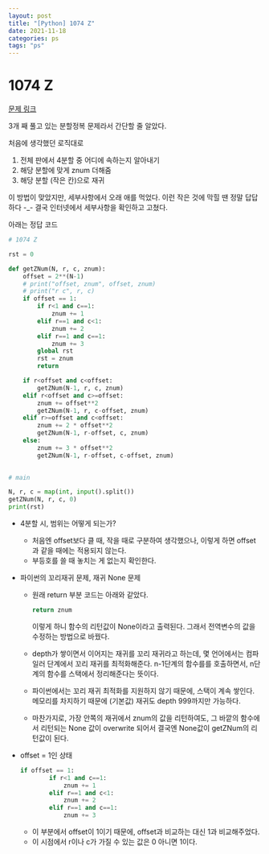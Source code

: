 ```yaml
---
layout: post
title: "[Python] 1074 Z"
date: 2021-11-18
categories: ps
tags: "ps"
---
```




# 1074 Z

[문제 링크](https://www.acmicpc.net/problem/1074)





3개 째 풀고 있는 분할정복 문제라서 간단할 줄 알았다.

처음에 생각했던 로직대로 

1. 전체 판에서 4분할 중 어디에 속하는지 알아내기
2. 해당 분할에 맞게 znum 더해줌
3. 해당 분할 (작은 칸)으로 재귀

이 방법이 맞았지만, 세부사항에서 오래 애를 먹었다. 이런 작은 것에 막힐 땐 정말 답답하다 -_- 결국 인터넷에서 세부사항을 확인하고 고쳤다.



아래는 정답 코드

```python
# 1074 Z

rst = 0

def getZNum(N, r, c, znum):
    offset = 2**(N-1)
    # print("offset, znum", offset, znum)
    # print("r c", r, c)
    if offset == 1:
        if r<1 and c==1:
            znum += 1
        elif r==1 and c<1:
            znum += 2
        elif r==1 and c==1:
            znum += 3
        global rst
        rst = znum
        return

    if r<offset and c<offset:
        getZNum(N-1, r, c, znum)
    elif r<offset and c>=offset:
        znum += offset**2
        getZNum(N-1, r, c-offset, znum)
    elif r>=offset and c<offset:
        znum += 2 * offset**2
        getZNum(N-1, r-offset, c, znum)
    else:
        znum += 3 * offset**2
        getZNum(N-1, r-offset, c-offset, znum)
    

# main

N, r, c = map(int, input().split())
getZNum(N, r, c, 0)
print(rst)
```



* 4분할 시, 범위는 어떻게 되는가?

  * 처음엔 offset보다 클 때, 작을 때로 구분하여 생각했으나, 이렇게 하면 offset과 같을 때에는 적용되지 않는다. 
  * 부등호를 쓸 때 놓치는 게 없는지 확인한다.

* 파이썬의 꼬리재귀 문제, 재귀 None 문제

  * 원래 return 부분 코드는 아래와 같았다.

    ```python
    return znum
    ```

    이렇게 하니 함수의 리턴값이 None이라고 출력된다. 그래서 전역변수의 값을 수정하는 방법으로 바꿨다.

  * depth가 쌓이면서 이어지는 재귀를 꼬리 재귀라고 하는데, 몇 언어에서는 컴파일러 단계에서 꼬리 재귀를 최적화해준다. n-1단계의 함수를를 호출하면서, n단계의 함수를 스택에서 정리해준다는 뜻이다.
  
  * 파이썬에서는 꼬리 재귀 최적화를 지원하지 않기 때문에, 스택이 계속 쌓인다. 메모리를 차지하기 때문에 (기본값) 재귀도 depth 999까지만 가능하다.
  
  * 마찬가지로, 가장 안쪽의 재귀에서 znum의 값을 리턴하여도, 그 바깥의 함수에서 리턴되는 None 값이 overwrite 되어서 결국엔 None값이 getZNum의 리턴값이 된다.
  
* offset = 1인 상태

  ```python
  if offset == 1:
          if r<1 and c==1:
              znum += 1
          elif r==1 and c<1:
              znum += 2
          elif r==1 and c==1:
              znum += 3
  ```

  * 이 부분에서 offset이 1이기 때문에, offset과 비교하는 대신 1과 비교해주었다.
  * 이 시점에서 r이나 c가 가질 수 있는 값은 0 아니면 1이다.